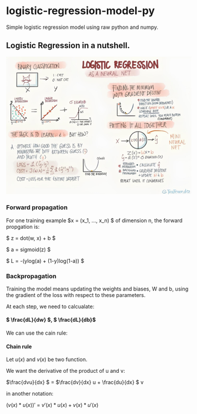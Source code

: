 # logistic-regression-model-py
Simple logistic regression model using raw python and numpy.

## Logistic Regression in a nutshell.

![image](./res/logisticregressio.jpg)

### Forward propagation
For one training example $x = (x_1, ..., x_n) $ of dimension n, the forward propgation is:

$ z = dot(w, x) + b $

$ a = sigmoid(z) $

$ L = -(ylog(a) + (1-y)log(1-a)) $

### Backpropagation
Training the model means updating the weights and biases, W and b, using the gradient of the
loss with respect to these parameters.

At each step, we need to calcualate: 

####  $ \frac{dL}{dw} $, $ \frac{dL}{db}$

We can use the cain rule:

#### Chain rule

Let $u(x)$ and $v(x)$ be two function.

We want the derivative of the product of u and v:

$\frac{dvu}{dx} $ = $\frac{dv}{dx} u + \frac{du}{dx} $ v

in another notation:

$(v(x)*u(x))'$ = $v'(x) * u(x) + v(x) * u'(x)$